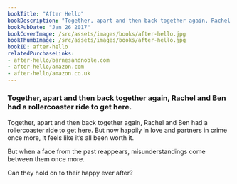 ```yaml
---
bookTitle: "After Hello"
bookDescription: "Together, apart and then back together again, Rachel and Ben had a rollercoaster ride to get here."
bookPubDate: "Jan 26 2017"
bookCoverImage: /src/assets/images/books/after-hello.jpg
bookThumbImage: /src/assets/images/books/after-hello.jpg
bookID: after-hello
relatedPurchaseLinks: 
- after-hello/barnesandnoble.com
- after-hello/amazon.com
- after-hello/amazon.co.uk
---
```


### Together, apart and then back together again, Rachel and Ben had a rollercoaster ride to get here.

Together, apart and then back together again, Rachel and Ben had a rollercoaster ride to get here. But now happily in love and partners in crime once more, it feels like it’s all been worth it.

But when a face from the past reappears, misunderstandings come between them once more.

Can they hold on to their happy ever after?